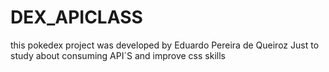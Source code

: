 # DEX_APICLASS
this pokedex project was developed by Eduardo Pereira de Queiroz
Just to study about consuming API´S and improve css skills
